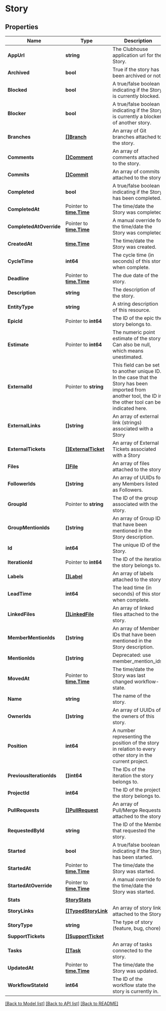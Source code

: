 # Story

## Properties

Name | Type | Description | Notes
------------ | ------------- | ------------- | -------------
**AppUrl** | **string** | The Clubhouse application url for the Story. | 
**Archived** | **bool** | True if the story has been archived or not. | 
**Blocked** | **bool** | A true/false boolean indicating if the Story is currently blocked. | 
**Blocker** | **bool** | A true/false boolean indicating if the Story is currently a blocker of another story. | 
**Branches** | [**[]Branch**](Branch.md) | An array of Git branches attached to the story. | 
**Comments** | [**[]Comment**](Comment.md) | An array of comments attached to the story. | 
**Commits** | [**[]Commit**](Commit.md) | An array of commits attached to the story. | 
**Completed** | **bool** | A true/false boolean indicating if the Story has been completed. | 
**CompletedAt** | Pointer to [**time.Time**](time.Time.md) | The time/date the Story was completed. | 
**CompletedAtOverride** | Pointer to [**time.Time**](time.Time.md) | A manual override for the time/date the Story was completed. | 
**CreatedAt** | [**time.Time**](time.Time.md) | The time/date the Story was created. | 
**CycleTime** | **int64** | The cycle time (in seconds) of this story when complete. | [optional] 
**Deadline** | Pointer to [**time.Time**](time.Time.md) | The due date of the story. | 
**Description** | **string** | The description of the story. | 
**EntityType** | **string** | A string description of this resource. | 
**EpicId** | Pointer to **int64** | The ID of the epic the story belongs to. | 
**Estimate** | Pointer to **int64** | The numeric point estimate of the story. Can also be null, which means unestimated. | 
**ExternalId** | Pointer to **string** | This field can be set to another unique ID. In the case that the Story has been imported from another tool, the ID in the other tool can be indicated here. | 
**ExternalLinks** | **[]string** | An array of external link (strings) associated with a Story | 
**ExternalTickets** | [**[]ExternalTicket**](ExternalTicket.md) | An array of External Tickets associated with a Story | 
**Files** | [**[]File**](File.md) | An array of files attached to the story. | 
**FollowerIds** | **[]string** | An array of UUIDs for any Members listed as Followers. | 
**GroupId** | Pointer to **string** | The ID of the group associated with the story. | 
**GroupMentionIds** | **[]string** | An array of Group IDs that have been mentioned in the Story description. | 
**Id** | **int64** | The unique ID of the Story. | 
**IterationId** | Pointer to **int64** | The ID of the iteration the story belongs to. | 
**Labels** | [**[]Label**](Label.md) | An array of labels attached to the story. | 
**LeadTime** | **int64** | The lead time (in seconds) of this story when complete. | [optional] 
**LinkedFiles** | [**[]LinkedFile**](LinkedFile.md) | An array of linked files attached to the story. | 
**MemberMentionIds** | **[]string** | An array of Member IDs that have been mentioned in the Story description. | 
**MentionIds** | **[]string** | Deprecated: use member_mention_ids. | 
**MovedAt** | Pointer to [**time.Time**](time.Time.md) | The time/date the Story was last changed workflow-state. | 
**Name** | **string** | The name of the story. | 
**OwnerIds** | **[]string** | An array of UUIDs of the owners of this story. | 
**Position** | **int64** | A number representing the position of the story in relation to every other story in the current project. | 
**PreviousIterationIds** | **[]int64** | The IDs of the iteration the story belongs to. | 
**ProjectId** | **int64** | The ID of the project the story belongs to. | 
**PullRequests** | [**[]PullRequest**](PullRequest.md) | An array of Pull/Merge Requests attached to the story. | 
**RequestedById** | **string** | The ID of the Member that requested the story. | 
**Started** | **bool** | A true/false boolean indicating if the Story has been started. | 
**StartedAt** | Pointer to [**time.Time**](time.Time.md) | The time/date the Story was started. | 
**StartedAtOverride** | Pointer to [**time.Time**](time.Time.md) | A manual override for the time/date the Story was started. | 
**Stats** | [**StoryStats**](StoryStats.md) |  | 
**StoryLinks** | [**[]TypedStoryLink**](TypedStoryLink.md) | An array of story links attached to the Story. | 
**StoryType** | **string** | The type of story (feature, bug, chore). | 
**SupportTickets** | [**[]SupportTicket**](SupportTicket.md) |  | 
**Tasks** | [**[]Task**](Task.md) | An array of tasks connected to the story. | 
**UpdatedAt** | Pointer to [**time.Time**](time.Time.md) | The time/date the Story was updated. | 
**WorkflowStateId** | **int64** | The ID of the workflow state the story is currently in. | 

[[Back to Model list]](../README.md#documentation-for-models) [[Back to API list]](../README.md#documentation-for-api-endpoints) [[Back to README]](../README.md)


